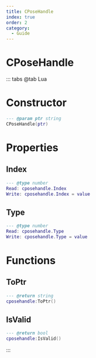 ```yaml
---
title: CPoseHandle
index: true
order: 2
category:
  - Guide
---
```


# CPoseHandle

::: tabs
@tab Lua
# Constructor
```lua
--- @param ptr string
CPoseHandle(ptr)
```
# Properties
## Index 
```lua
--- @type number
Read: cposehandle.Index
Write: cposehandle.Index = value
```
## Type 
```lua
--- @type number
Read: cposehandle.Type
Write: cposehandle.Type = value
```
# Functions
## ToPtr
```lua
--- @return string
cposehandle:ToPtr()
```
## IsValid
```lua
--- @return bool
cposehandle:IsValid()
```

:::